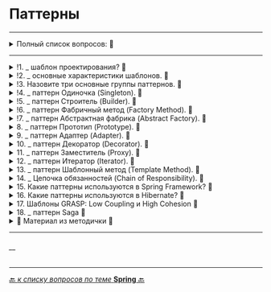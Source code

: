 # Паттерны

---

<details>
        <summary>Полный список вопросов: 🔽</summary>


1. Что такое «шаблон проектирования»?
2. Назовите основные характеристики шаблонов.
3. Назовите три основные группы паттернов.
4. Расскажите про паттерн Одиночка (Singleton).
5. Расскажите про паттерн Строитель (Builder).
6. Расскажите про паттерн Фабричный метод (Factory Method).
7. Расскажите про паттерн Абстрактная фабрика (Abstract Factory).
8. Расскажите про паттерн Прототип (Prototype).
9. Расскажите про паттерн Адаптер (Adapter).
10. Расскажите про паттерн Декоратор (Decorator).
11. Расскажите про паттерн Заместитель (Proxy).
12. Расскажите про паттерн Итератор (Iterator).
13. Расскажите про паттерн Шаблонный метод (Template Method).
14. Расскажите про паттерн Цепочка обязанностей (Chain of Responsibility).
15. Какие паттерны используются в Spring Framework?
16. Какие паттерны используются в Hibernate?
17. Шаблоны GRASP: Low Coupling (низкая связанность) и High Cohesion (высокая сплоченность)
18. Расскажите про паттерн Saga

---

</details>

---



<details>
        <summary>!1. _ шаблон проектирования? 🔽</summary>

---
## Что такое «шаблон проектирования»?

## 🎯 Шаблон проектирования
Типовое решение для повторяющихся задач в проектировании ПО.  
Стандартизирует подходы, устраняет "велосипеды".

### ✔️ Плюсы
* Снижение сложности через готовые абстракции
* Ускорение коммуникации (например, "используем Фасад")
* Повышение надежности (проверенные решения)

### ❌ Минусы
* Овердизайн при необоснованном применении
* Избыточная сложность в простых сценариях
* Жесткость (шаблоны ≠ догмы, нужна адаптация)

> 💡 Ключевое: Паттерны — инструмент, а не самоцель. 
> Применять только там, где есть проблема, которую они решают.

```text
***** из методички *****

Проверенное и готовое к использованию логическое решение, 
которе может быть реализовано по-разному в разных языках программирования.

Плюсы:
* снижение сложности разработки за счёт готовых абстракций
* облегчение коммуникации между разработчиками

Минусы:
* слепое следование некоторому шаблону может привести к усложнению программы.
* желание попробовать некоторый шаблон в деле без особых на то оснований.
```
---
</details>



<details>
        <summary>!2. _ основные характеристики шаблонов. 🔽</summary>

---
## Назовите основные характеристики шаблонов.

## 📌 Основные характеристики шаблонов проектирования
| Характеристика        | 	Описание                                                                                                               |
|:----------------------|:------------------------------------------------------------------------------------------------------------------------|
| 🔖 **Имя**            | 	Уникальное название (_например, `Singleton`, `Observer`_), позволяющее быстро идентифицировать паттерн.                |
| 🎯 **Назначение**     | 	Область применения и цель (_создание, поведение, структура_).                                                          |
| 📌 **Задача**         | 	Конкретная проблема, которую решает паттерн (_например, контроль создания объектов в `Singleton`_).                    |
| 🛠 **Способ решения** | 	Алгоритм/подход, используемый для решения задачи (_например, скрытие конструктора + статический метод в `Singleton`_). |
| 👥 **Участники**      | 	Классы/объекты, задействованные в паттерне, и их роли (_например, `Subject` и `Observer` в `Observer`_).               |
| ⚡ **Следствия**       | 	Плюсы и минусы применения (_производительность, гибкость, сложность кода_).                                            |
| 💻 **Реализация**     | 	Примерный код или структура классов (_без привязки к языку_).                                                          |

> 🔹 Важно:
> Характеристики помогают быстро оценить, подходит ли шаблон под задачу, и избежать неоправданного усложнения.

---
```text
***** из методички *****

* Имя - все шаблоны имеют уникальное имя, служащее для их идентификации;
* Назначение данного шаблона;
* Задача, которую шаблон позволяет решить;
* Способ решения, предлагаемый в шаблоне для решения задачи в том контексте, где этот шаблон был найден;
* Участники - сущности, принимающие участие в решении задачи;
* Следствия от использования шаблона как результат действий, выполняемых в шаблоне;
* Реализация - возможный вариант реализации шаблона.
```
---
</details>



<details>
        <summary>!3. Назовите три основные группы паттернов. 🔽</summary>

---
## Назовите три основные группы паттернов.

### 📌 Три основные группы паттернов
| Группа               | 	Назначение                                                                   | 	Примеры                             |
|:---------------------|:------------------------------------------------------------------------------|:-------------------------------------|
| 🛠 **Порождающие**   | 	Управляют созданием объектов, уменьшая зависимость от конкретных классов.    | 	`Singleton`, `Factory`, `Builder`   |
| 🏗 **Структурные**   | 	Организуют классы и объекты в расширяемые структуры.                         | 	`Adapter`, `Decorator`, `Composite` |
| 🎭 **Поведенческие** | 	Оптимизируют взаимодействие между объектами и распределение ответственности. | 	`Observer`, `Strategy`, `Command`   |

> 🔹 **Примечание**:
> * Основные строительные блоки (интерфейсы, абстрактные классы) не являются отдельной группой, а служат фундаментом для всех паттернов.
> * Каждая группа решает свой тип задач: создание, композиция или поведение объектов.

> ⚡ **Вывод**:
>  Правильный выбор группы паттерна зависит от типа проблемы:
> * Нужен контроль создания? → `Порождающие`
> * Требуется гибкая структура? → `Структурные`
> * Важно взаимодействие объектов? → `Поведенческие`

---
```text
***** из методички *****

* Порождающие - отвечают за удобное и безопасное создание новых объектов 
    или даже целых семейств объектов без внесения в программу лишних зависимостей.
* Структурные - отвечают за построение удобных в поддержке иерархий классов
* Поведенческие - заботятся об эффективной коммуникации между объектами.

Основные - основные строительные блоки, используемые для построения других шаблонов. Например, интерфейс.
```
---
</details>



<details>
        <summary>!4. _ паттерн Одиночка (Singleton). 🔽</summary>

---
## [Расскажите про паттерн Одиночка (`Singleton`).](/ITM/ITM07_Patterns/by_questions/Singleton.md)

**Порождающий** паттерн, гарантирующий **единственный** экземпляр класса с **глобальным** доступом.

🔹 **Ключевые моменты**:
* Приватный конструктор.
* Статический метод `getInstance()` (_ленивая/жадная инициализация_).
* Потокобезопасность через `synchronized`, `enum` или `double-checked locking`.

---
</details>



<details>
        <summary>!5. _ паттерн Строитель (Builder). 🔽</summary>

---
## [Расскажите про паттерн Строитель (Builder).](/ITM/ITM07_Patterns/by_questions/Builder.md)

**Порождающий паттерн**, который:
* Позволяет создавать **сложные объекты пошагово**.
* Позволяет **конфигурировать** объект гибко (_только нужные параметры_).
* Может использовать **Директор** для стандартных конфигураций.

🔹 **Ключевые компоненты**:
* **Builder** — интерфейс/абстрактный класс с методами для конфигурации.
* **ConcreteBuilder** — конкретная реализация строителя.
* **Director** (_опционально_) — управляет процессом построения.

Продукт — итоговый объект.

---
</details>



<details>
        <summary>!6. _ паттерн Фабричный метод (Factory Method). 🔽</summary>

---
## [Расскажите про паттерн Фабричный метод (`Factory Method`).](/ITM/ITM07_Patterns/by_questions/Factory_Method.md)

### 🎯 `Factory Method`: Суть

**Порождающий паттерн**, который:

* Определяет **интерфейс** для создания объекта (`createDeveloper()`).


* **Делегирует** создание конкретных объектов подклассам (`JavaDeveloperFactory`, `CppDeveloperFactory`).


* Позволяет **подменять** тип продукта без изменения клиентского кода.

---
</details>



<details>
        <summary>!7. _ паттерн Абстрактная фабрика (Abstract Factory). 🔽</summary>

---
## [Расскажите про паттерн Абстрактная фабрика (`Abstract Factory`).](/ITM/ITM07_Patterns/by_questions/Abstract_Factory.md)

### 🎯 `Abstract Factory`: Суть

**Порождающий паттерн**, который:

* Создает **семейства связанных продуктов** (_например, `JavaDeveloper` + `QATester` + `BankingPM`_).


* Каждая фабрика (`BankingTeamFactory`) реализует **общий интерфейс** (`ProjectTeamFactory`), 
  гарантируя совместимость продуктов.


* Клиент работает **только с интерфейсами**, не зная конкретных классов.

---
</details>



<details>
        <summary>8. _ паттерн Прототип (Prototype). 🔽</summary>

---
## Расскажите про паттерн Прототип (`Prototype`).

### 🎯 Prototype: Суть

**Порождающий паттерн**, который:

* Позволяет создавать **копии объектов** без зависимости от их классов.


* Использует **общий интерфейс** (`Copyable`, `Cloneable`) с методом `copy()` или `clone()`.


* Особенно полезен для объектов с **сложным состоянием** или дорогим созданием.

---
</details>



<details>
        <summary>9. _ паттерн Адаптер (Adapter). 🔽</summary>

---
## описание


---
</details>



<details>
        <summary>10. _ паттерн Декоратор (Decorator). 🔽</summary>

---
## описание


---
</details>



<details>
        <summary>11. _ паттерн Заместитель (Proxy). 🔽</summary>

---
## описание


---
</details>



<details>
        <summary>12. _ паттерн Итератор (Iterator). 🔽</summary>

---
## описание


---
</details>



<details>
        <summary>13. _ паттерн Шаблонный метод (Template Method). 🔽</summary>

---
## описание


---
</details>



<details>
        <summary>14. _ Цепочка обязанностей (Chain of Responsibility). 🔽</summary>

---
## описание


---
</details>



<details>
        <summary>15. Какие паттерны используются в Spring Framework? 🔽</summary>

---
## описание


---
</details>



<details>
        <summary>16. Какие паттерны используются в Hibernate? 🔽</summary>

---
## описание


---
</details>



<details>
        <summary>17. Шаблоны GRASP: Low Coupling и High Cohesion  🔽</summary>

---
## Шаблоны `GRASP`: `Low Coupling` (низкая связанность) и `High Cohesion` (высокая сплоченность)


---
</details>



<details>
        <summary>18. _ паттерн Saga 🔽</summary>

---
## Расскажите про паттерн `Saga`


---
</details>



<details>
        <summary>📝 Материал из методички 🔽</summary>


</details>

---
###### __

---

[🔙 _к списку вопросов по теме_ **Spring** 🔙](/ITM/ITM06_Spring/Spring.md)
